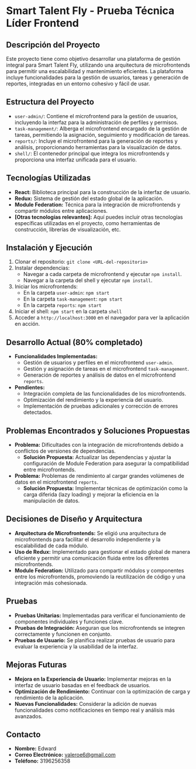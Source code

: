 # Smart Talent Fly - Prueba Técnica Líder Frontend

## Descripción del Proyecto
Este proyecto tiene como objetivo desarrollar una plataforma de gestión integral para Smart Talent Fly, utilizando una arquitectura de microfrontends para permitir una escalabilidad y mantenimiento eficientes. La plataforma incluye funcionalidades para la gestión de usuarios, tareas y generación de reportes, integradas en un entorno cohesivo y fácil de usar.

## Estructura del Proyecto
- `user-admin/`: Contiene el microfrontend para la gestión de usuarios, incluyendo la interfaz para la administración de perfiles y permisos.
- `task-management/`: Alberga el microfrontend encargado de la gestión de tareas, permitiendo la asignación, seguimiento y modificación de tareas.
- `reports/`: Incluye el microfrontend para la generación de reportes y análisis, proporcionando herramientas para la visualización de datos.
- `shell/`: El contenedor principal que integra los microfrontends y proporciona una interfaz unificada para el usuario.

## Tecnologías Utilizadas
- **React:** Biblioteca principal para la construcción de la interfaz de usuario.
- **Redux:** Sistema de gestión del estado global de la aplicación.
- **Module Federation:** Técnica para la integración de microfrontends y compartir módulos entre aplicaciones.
- **[Otras tecnologías relevantes]:** Aquí puedes incluir otras tecnologías específicas utilizadas en el proyecto, como herramientas de construcción, librerías de visualización, etc.

## Instalación y Ejecución
1. Clonar el repositorio: `git clone <URL-del-repositorio>`
2. Instalar dependencias:
   - Navegar a cada carpeta de microfrontend y ejecutar `npm install`.
   - Navegar a la carpeta del shell y ejecutar `npm install`.
3. Iniciar los microfrontends:
   - En la carpeta `user-admin`: `npm start`
   - En la carpeta `task-management`: `npm start`
   - En la carpeta `reports`: `npm start`
4. Iniciar el shell: `npm start` en la carpeta `shell`
5. Acceder a `http://localhost:3000` en el navegador para ver la aplicación en acción.

## Desarrollo Actual (80% completado)
- **Funcionalidades Implementadas:**
  - Gestión de usuarios y perfiles en el microfrontend `user-admin`.
  - Gestión y asignación de tareas en el microfrontend `task-management`.
  - Generación de reportes y análisis de datos en el microfrontend `reports`.
- **Pendientes:**
  - Integración completa de las funcionalidades de los microfrontends.
  - Optimización del rendimiento y la experiencia del usuario.
  - Implementación de pruebas adicionales y corrección de errores detectados.

## Problemas Encontrados y Soluciones Propuestas
- **Problema:** Dificultades con la integración de microfrontends debido a conflictos de versiones de dependencias.
  - **Solución Propuesta:** Actualizar las dependencias y ajustar la configuración de Module Federation para asegurar la compatibilidad entre microfrontends.
- **Problema:** Problemas de rendimiento al cargar grandes volúmenes de datos en el microfrontend `reports`.
  - **Solución Propuesta:** Implementar técnicas de optimización como la carga diferida (lazy loading) y mejorar la eficiencia en la manipulación de datos.

## Decisiones de Diseño y Arquitectura
- **Arquitectura de Microfrontends:** Se eligió una arquitectura de microfrontends para facilitar el desarrollo independiente y la escalabilidad de cada módulo.
- **Uso de Redux:** Implementado para gestionar el estado global de manera eficiente y permitir una comunicación fluida entre los diferentes microfrontends.
- **Module Federation:** Utilizado para compartir módulos y componentes entre los microfrontends, promoviendo la reutilización de código y una integración más cohesionada.

## Pruebas
- **Pruebas Unitarias:** Implementadas para verificar el funcionamiento de componentes individuales y funciones clave.
- **Pruebas de Integración:** Aseguran que los microfrontends se integren correctamente y funcionen en conjunto.
- **Pruebas de Usuario:** Se planifica realizar pruebas de usuario para evaluar la experiencia y la usabilidad de la interfaz.

## Mejoras Futuras
- **Mejora en la Experiencia de Usuario:** Implementar mejoras en la interfaz de usuario basadas en el feedback de usuarios.
- **Optimización de Rendimiento:** Continuar con la optimización de carga y rendimiento de la aplicación.
- **Nuevas Funcionalidades:** Considerar la adición de nuevas funcionalidades como notificaciones en tiempo real y análisis más avanzados.

## Contacto
- **Nombre:** Edward
- **Correo Electrónico:** valeroe6@gmail.com
- **Teléfono:** 3196256358

